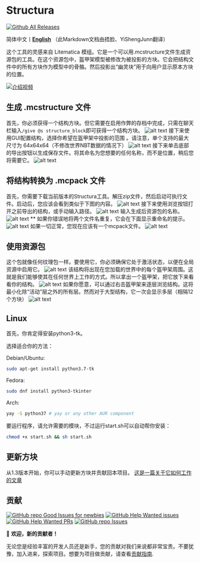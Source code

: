 # Structura
[![Github All Releases](https://img.shields.io/github/downloads/RavinMaddHatter/Structura/total.svg)]()

简体中文丨[**English**](README.md)
（此Markdown文档由捂脸、YiShengJunn翻译）

这个工具的灵感来自 Litematica 模组。它是一个可以用.mcstructure文件生成资源包的工具。在这个资源包中，盔甲架模型被修改为被投影的方块。它会把结构文件中的所有方块作为模型中的骨骼。然后投影出“幽灵块”用于向用户显示原本方块的位置。

[![介绍视频](https://img.youtube.com/vi/IdKT925LKMM/0.jpg)](https://www.youtube.com/watch?v=IdKT925LKMM)

## 生成 .mcstructure 文件

首先，你必须获得一个结构方块。但它需要在启用作弊的存档中完成，只需在聊天栏输入`/give @s structure_block`即可获得一个结构方块。
![alt text](https://github.com/RavinMaddHatter/Structura/blob/main/docs/give_structure.png?raw=true)
接下来使用GUI配置结构，选择你希望在盔甲架中投影的范围 。请注意，单个支持的最大尺寸为 64x64x64（不修改世界NBT数据的情况下）
![alt text](https://github.com/RavinMaddHatter/Structura/blob/main/docs/select_structure.PNG?raw=true)
接下来单击底部的导出按钮以生成保存文件。将其命名为您想要的任何名称，而不是位置，稍后您将需要它。
![alt text](https://github.com/RavinMaddHatter/Structura/blob/main/docs/export_structure.PNG?raw=true)

## 将结构转换为 .mcpack 文件
首先，你需要下载当前版本的Structura工具。解压zip文件，然后启动可执行文件。启动后，您应该会看到类似于下图的内容。
![alt text](https://github.com/RavinMaddHatter/Structura/blob/main/docs/launch_structura.PNG?raw=true)
接下来使用浏览按钮打开之前导出的结构，或手动输入路径。
![alt text](https://github.com/RavinMaddHatter/Structura/blob/main/docs/browse_file.PNG?raw=true)
输入生成后资源包的名称。
![alt text](https://github.com/RavinMaddHatter/Structura/blob/main/docs/name.PNG?raw=true)
** 如果你错误地将两个文件名重复，它会在下面显示重命名的提示。
![alt text](https://github.com/RavinMaddHatter/Structura/blob/main/docs/already_exists.PNG?raw=true)
如果一切正常，您现在应该有一个mcpack文件。
![alt text](https://github.com/RavinMaddHatter/Structura/blob/main/docs/pack_made.PNG?raw=true)

## 使用资源包
这个包就像任何纹理包一样。要使用它，你必须确保它处于激活状态，以便在全局资源中启用它。
![alt text](https://github.com/RavinMaddHatter/Structura/blob/main/docs/make_pack_active.PNG?raw=true)
该结构将出现在您加载的世界中的每个盔甲架周围。这就是我们能够使其在任何世界上工作的方式。所以拿出一个盔甲架，把它放下来看看你的结构。
![alt text](https://github.com/RavinMaddHatter/Structura/blob/main/docs/example_full.png?raw=true)
如果你愿意，可以通过右击盔甲架来逐层浏览结构。这将最小化除“活动”层之外的所有层。然而对于大型结构，它一次会显示多层（相隔12个方块）
![alt text](https://github.com/RavinMaddHatter/Structura/blob/main/docs/example_layer.png?raw=true)


## Linux

首先，你肯定得安装python3-tk。

选择适合你的方法：

Debian/Ubuntu:
```bash
sudo apt-get install python3.7-tk
```
Fedora:
```bash
sudo dnf install python3-tkinter
```
Arch:
```bash
yay -S python37 # yay or any other AUR component
```
要运行程序，请允许需要的模块，不过运行start.sh可以自动帮你安装：
```bash
chmod +x start.sh && sh start.sh
```

## 更新方块
从1.3版本开始，你可以手动更新方块并贡献回本项目。
[这是一篇关于它如何工作的文章](docs/Editing%20Blocks.md)    


## 贡献

[![GitHub repo Good Issues for newbies](https://img.shields.io/github/issues/RavinMaddHatter/Structura/good%20first%20issue?style=flat&logo=github&logoColor=green&label=Good%20First%20issues)](https://github.com/RavinMaddHatter/Structura/issues?q=is%3Aopen+is%3Aissue+label%3A%22good+first+issue%22) [![GitHub Help Wanted issues](https://img.shields.io/github/issues/RavinMaddHatter/Structura/help%20wanted?style=flat&logo=github&logoColor=b545d1&label=%22Help%20Wanted%22%20issues)](https://github.com/RavinMaddHatter/Structura/issues?q=is%3Aopen+is%3Aissue+label%3A%22help+wanted%22) [![GitHub Help Wanted PRs](https://img.shields.io/github/issues-pr/RavinMaddHatter/Structura/help%20wanted?style=flat&logo=github&logoColor=b545d1&label=%22Help%20Wanted%22%20PRs)](https://github.com/RavinMaddHatter/Structura/pulls?q=is%3Aopen+is%3Aissue+label%3A%22help+wanted%22) [![GitHub repo Issues](https://img.shields.io/github/issues/RavinMaddHatter/Structura?style=flat&logo=github&logoColor=red&label=Issues)](https://github.com/RavinMaddHatter/Structura/issues?q=is%3Aopen)

👋 **欢迎，新的贡献者！**

无论您是经验丰富的开发人员还是新手，您的贡献对我们来说都非常宝贵。不要犹豫，加入进来，探索项目。想要为项目做贡献，请查看[贡献指南](CONTRIBUTING.md). 
